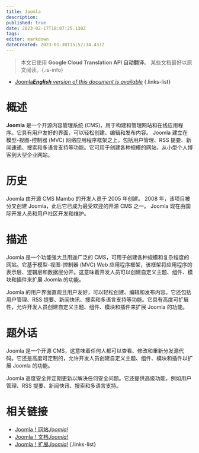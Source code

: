 ```yaml
---
title: Joomla
description: 
published: true
date: 2023-02-17T18:07:25.130Z
tags: 
editor: markdown
dateCreated: 2023-01-30T15:57:34.437Z
---
```


> 本文已使用 **Google Cloud Translation API 自动翻译**。
某些文档最好以原文阅读。{.is-info}
- [Joomla***English** version of this document is available*](/en/Knowledge-base/Dictionary/joomla)
{.links-list}


# 概述
**Joomla** 是一个开源内容管理系统 (CMS)，用于构建和管理网站和在线应用程序。它具有用户友好的界面，可以轻松创建、编辑和发布内容。 Joomla 建立在模型-视图-控制器 (MVC) 网络应用程序框架之上，包括用户管理、RSS 提要、新闻速递、搜索和多语言支持等功能。它可用于创建各种规模的网站，从小型个人博客到大型企业网站。

# 历史
Joomla 由开源 CMS Mambo 的开发人员于 2005 年创建。 2008 年，该项目被分叉创建 Joomla，此后它已成为最受欢迎的开源 CMS 之一。 Joomla 现在由国际开发人员和用户社区开发和维护。

# 描述
Joomla 是一个功能强大且用途广泛的 CMS，可用于创建各种规模和复杂程度的网站。它基于模型-视图-控制器 (MVC) Web 应用程序框架，该框架将应用程序的表示层、逻辑层和数据层分开。这意味着开发人员可以创建自定义主题、组件、模块和插件来扩展 Joomla 的功能。

Joomla 的用户界面直观且用户友好，可以轻松创建、编辑和发布内容。它还包括用户管理、RSS 提要、新闻快讯、搜索和多语言支持等功能。它具有高度可扩展性，允许开发人员创建自定义主题、组件、模块和插件来扩展 Joomla 的功能。

# 题外话
Joomla 是一个开源 CMS，这意味着任何人都可以查看、修改和重新分发源代码。它还是高度可定制的，允许开发人员创建自定义主题、组件、模块和插件以扩展 Joomla 的功能。

Joomla 高度安全并定期更新以解决任何安全问题。它还提供高级功能，例如用户管理、RSS 提要、新闻快讯、搜索和多语言支持。

# 相关链接
- [Joomla！网站*Joomla!*](https://www.joomla.org/)
- [Joomla！文档*Joomla!*](https://docs.joomla.org/)
- [Joomla！扩展*Joomla!*](https://extensions.joomla.org/)
{.links-list}